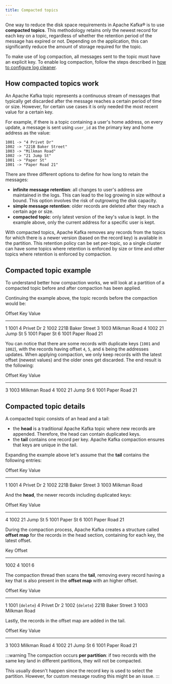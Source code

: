 ```yaml
---
title: Compacted topics
---
```


One way to reduce the disk space requirements in Apache Kafka® is to use
**compacted topics**. This methodology retains only the newest record
for each key on a topic, regardless of whether the retention period of
the message has expired or not. Depending on the application, this can
significantly reduce the amount of storage required for the topic.

To make use of log compaction, all messages sent to the topic must have
an explicit key. To enable log compaction, follow the steps described in
[how to configure log cleaner](/docs/products/kafka/howto/configure-log-cleaner).

## How compacted topics work

An Apache Kafka topic represents a continuous stream of messages that
typically get discarded after the message reaches a certain period of
time or size. However, for certain use cases it is only needed the most
recent value for a certain key.

For example, if there is a topic containing a user\'s home address, on
every update, a message is sent using `user_id` as the primary key and
home address as the value:

``` 
1001 -> "4 Privet Dr"
1002 -> "221B Baker Street"
1003 -> "Milkman Road"
1002 -> "21 Jump St"
1001 -> "Paper St"
1001 -> "Paper Road 21"
```

There are three different options to define for how long to retain the
messages:

-   **infinite message retention**: all changes to user\'s address are
    maintained in the logs. This can lead to the log growing in size
    without a bound. This option involves the risk of outgrowing the
    disk capacity.
-   **simple message retention**: older records are deleted after they
    reach a certain age or size.
-   **compacted topic**: only latest version of the key\'s value is
    kept. In the example above, only the current address for a specific
    user is kept.

With compacted topics, Apache Kafka removes any records from the topics
for which there is a newer version (based on the record key) is
available in the partition. This retention policy can be set per-topic,
so a single cluster can have some topics where retention is enforced by
size or time and other topics where retention is enforced by compaction.

## Compacted topic example

To understand better how compaction works, we will look at a partition
of a compacted topic before and after compaction has been applied.

Continuing the example above, the topic records before the compaction
would be:

  Offset   Key    Value
  -------- ------ -------------------
  1        1001   4 Privet Dr
  2        1002   221B Baker Street
  3        1003   Milkman Road
  4        1002   21 Jump St
  5        1001   Paper St
  6        1001   Paper Road 21

You can notice that there are some records with duplicate keys (`1001`
and `1002`), with the records having offset `4`, `5`, and `6` being the
addresses updates. When applying compaction, we only keep records with
the latest offset (newest values) and the older ones get discarded. The
end result is the following:

  Offset   Key    Value
  -------- ------ ---------------
  3        1003   Milkman Road
  4        1002   21 Jump St
  6        1001   Paper Road 21

## Compacted topic details

A compacted topic consists of an head and a tail:

-   the **head** is a traditional Apache Kafka topic where new records
    are appended. Therefore, the head can contain duplicated keys.
-   the **tail** contains one record per key. Apache Kafka compaction
    ensures that keys are unique in the tail.

Expanding the example above let\'s assume that the **tail** contains the
following entries:

  Offset   Key    Value
  -------- ------ -------------------
  1        1001   4 Privet Dr
  2        1002   221B Baker Street
  3        1003   Milkman Road

And the **head**, the newer records including duplicated keys:

  Offset   Key    Value
  -------- ------ ---------------
  4        1002   21 Jump St
  5        1001   Paper St
  6        1001   Paper Road 21

During the compaction process, Apache Kafka creates a structure called
**offset map** for the records in the head section, containing for each
key, the latest offset.

  Key    Offset
  ------ --------
  1002   4
  1001   6

The compaction thread then scans the **tail**, removing every record
having a key that is also present in the **offset map** with an higher
offset.

  Offset   Key               Value
  -------- ----------------- -------------------
  1        1001 (`delete`)   4 Privet Dr
  2        1002 (`delete`)   221B Baker Street
  3        1003              Milkman Road

Lastly, the records in the offset map are added in the tail.

  Offset   Key    Value
  -------- ------ ---------------
  3        1003   Milkman Road
  4        1002   21 Jump St
  6        1001   Paper Road 21

:::warning
The compaction occurs **per partition**: if two records with the same
key land in different partitions, they will not be compacted.

This usually doesn\'t happen since the record key is used to select the
partition. However, for custom message routing this might be an issue.
:::
